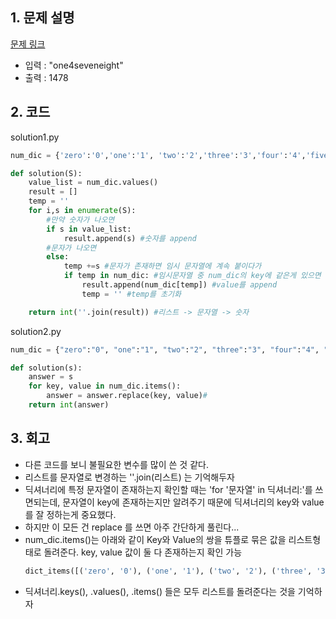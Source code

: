 ## 1. 문제 설명

[문제 링크](https://programmers.co.kr/learn/courses/30/lessons/81301)

- 입력 : "one4seveneight"
- 출력 : 1478

## 2. 코드

solution1.py

```python
num_dic = {'zero':'0','one':'1', 'two':'2','three':'3','four':'4','five':'5','six':'6','seven':'7','eight':'8','nine':'9'}

def solution(S):
    value_list = num_dic.values()
    result = []
    temp = ''
    for i,s in enumerate(S):
        #만약 숫자가 나오면
        if s in value_list:
            result.append(s) #숫자를 append
        #문자가 나오면
        else:
            temp +=s #문자가 존재하면 임시 문자열에 계속 붙이다가
            if temp in num_dic: #임시문자열 중 num_dic의 key에 같은게 있으면
                result.append(num_dic[temp]) #value를 append
                temp = '' #temp를 초기화

    return int(''.join(result)) #리스트 -> 문자열 -> 숫자

```

solution2.py

```python
num_dic = {"zero":"0", "one":"1", "two":"2", "three":"3", "four":"4", "five":"5", "six":"6", "seven":"7", "eight":"8", "nine":"9"}

def solution(s):
    answer = s
    for key, value in num_dic.items():
        answer = answer.replace(key, value)#
    return int(answer)
```

## 3. 회고

- 다른 코드를 보니 불필요한 변수를 많이 쓴 것 같다.
- 리스트를 문자열로 변경하는 ''.join(리스트) 는 기억해두자
- 딕셔너리에 특정 문자열이 존재하는지 확인할 때는 'for '문자열' in 딕셔너리:'를 쓰면되는데, 문자열이 key에 존재하는지만 알려주기 때문에 딕셔너리의 key와 value를 잘 정하는게 중요했다.
- 하지만 이 모든 건 replace 를 쓰면 아주 간단하게 풀린다...
- num_dic.items()는 아래와 같이 Key와 Value의 쌍을 튜플로 묶은 값을 리스트형태로 돌려준다. key, value 값이 둘 다 존재하는지 확인 가능
  ```python
  dict_items([('zero', '0'), ('one', '1'), ('two', '2'), ('three', '3'), ('four', '4'), ('five', '5'), ('six', '6'), ('seven', '7'), ('eight', '8'), ('nine', '9')])
  ```
- 딕셔너리.keys(), .values(), .items() 들은 모두 리스트를 돌려준다는 것을 기억하자
